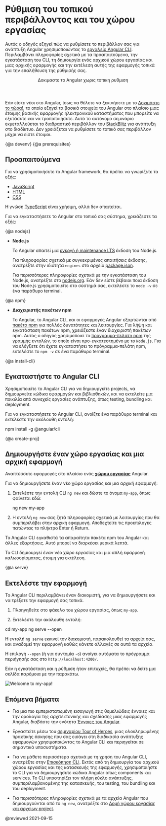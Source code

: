 # Ρύθμιση του τοπικού περιβάλλοντος και του χώρου εργασίας

Αυτός ο οδηγός εξηγεί πώς να ρυθμίσετε το περιβάλλον σας για ανάπτυξη Angular χρησιμοποιώντας το [εργαλείο Angular CLI](cli "CLI command reference").
Περιλαμβάνει πληροφορίες σχετικά με τα προαπαιτούμενα, την εγκατάσταση του CLI, τη δημιουργία ενός αρχικού χώρου εργασίας και μιας αρχικής εφαρμογής και την εκτέλεση αυτής της εφαρμογής τοπικά για την επαλήθευση της ρύθμισής σας.

<div class="callout is-helpful">
<header>Δοκιμαστε το Angular χωρις τοπικη ρυθμιση</header>

Εάν είστε νέοι στο Angular, ίσως να θέλετε να ξεκινήσετε με το [Δοκιμάστε το τώρα!](start), το οποίο εξηγεί τα βασικά στοιχεία του Angular στο πλαίσιο μιας έτοιμης βασικής εφαρμογής ηλεκτρονικού καταστήματος που μπορείτε να εξετάσετε και να τροποποιήσετε. Αυτό το αυτόνομο σεμινάριο εκμεταλλεύεται το διαδραστικό περιβάλλον του [StackBlitz](https://stackblitz.com/) για ανάπτυξη στο διαδίκτυο. Δεν χρειάζεται να ρυθμίσετε το τοπικό σας περιβάλλον μέχρι να είστε έτοιμοι.

</div>


{@a devenv}
{@a prerequisites}
## Προαπαιτούμενα

Για να χρησιμοποιήσετε το Angular framework, θα πρέπει να γνωρίζετε τα εξής:

* [JavaScript](https://developer.mozilla.org/en-US/docs/Web/JavaScript/A_re-introduction_to_JavaScript)
* [HTML](https://developer.mozilla.org/docs/Learn/HTML/Introduction_to_HTML)
* [CSS](https://developer.mozilla.org/docs/Learn/CSS/First_steps)

Η γνώση [TypeScript](https://www.typescriptlang.org/) είναι χρήσιμη, αλλά δεν απαιτείται.

Για να εγκαταστήσετε το Angular στο τοπικό σας σύστημα, χρειάζεστε τα εξής:

{@a nodejs}

* **Node.js**

  Το Angular απαιτεί μια [ενεργή ή maintenance LTS](https://nodejs.org/about/releases) έκδοση του Node.js.

  <div class="alert is-helpful">

  Για πληροφορίες σχετικά με συγκεκριμένες απαιτήσεις έκδοσης, ανατρέξτε στην ιδιότητα `engines` στο αρχείο [package.json](https://unpkg.com/browse/@angular/core/package.json).

  </div>

  Για περισσότερες πληροφορίες σχετικά με την εγκατάσταση του Node.js, ανατρέξτε στο [nodejs.org](https://nodejs.org "Nodejs.org").
  Εάν δεν είστε βέβαιοι ποια έκδοση του Node.js χρησιμοποιείτε στο σύστημά σας, εκτελέστε το `node -v` σε ένα παράθυρο terminal.

{@a npm}

* **Διαχειριστής πακέτων npm**

  Το Angular, το Angular CLI, και οι εφαρμογές Angular εξαρτώνται από [πακέτα npm](https://docs.npmjs.com/getting-started/what-is-npm) για πολλές δυνατότητες και λειτουργίες.
  Για λήψη και εγκατάσταση πακέτων npm, χρειάζεστε έναν διαχειριστή πακέτων npm.
  Αυτός ο οδηγός χρησιμοποιεί το [πρόγραμμα-πελάτη npm](https://docs.npmjs.com/cli/install) της γραμμής εντολών, το οποίο είναι προ-εγκατεστημένο με το `Node.js`.
  Για να ελέγξετε ότι έχετε εγκαταστήσει το πρόγραμμα-πελάτη npm, εκτελέστε το `npm -v` σε ένα παράθυρο terminal.


{@a install-cli}

## Εγκαταστήστε το Angular CLI

Χρησιμοποιείτε το Angular CLI για να δημιουργείτε projects, να δημιουργείτε κώδικα εφαρμογών και βιβλιοθηκών, και να εκτελείτε μια ποικιλία από συνεχείς εργασίες ανάπτυξης, όπως testing, bundling και deployment.

Για να εγκαταστήσετε το Angular CLI, ανοίξτε ένα παράθυρο terminal και εκτελέστε την ακόλουθη εντολή:

<code-example language="sh">
  npm install -g @angular/cli<aio-angular-dist-tag class="pln"></aio-angular-dist-tag>
</code-example>

{@a create-proj}

## Δημιουργήστε έναν χώρο εργασίας και μια αρχική εφαρμογή

Αναπτύσσετε εφαρμογές στο πλαίσιο ενός [**χώρου εργασίας**](guide/glossary#workspace) Angular.

Για να δημιουργήσετε έναν νέο χώρο εργασίας και μια αρχική εφαρμογή:

1. Εκτελέστε την εντολή CLI `ng new` και δώστε το όνομα `my-app`, όπως φαίνεται εδώ:

   <code-example language="sh">
      ng new my-app

    </code-example>

2. Η εντολή `ng new` σας ζητά πληροφορίες σχετικά με λειτουργίες που θα συμπεριλάβει στην αρχική εφαρμογή. Αποδεχτείτε τις προεπιλογές πατώντας το πλήκτρο Enter ή Return.

Το Angular CLI εγκαθιστά τα απαραίτητα πακέτα npm του Angular και άλλες εξαρτήσεις. Αυτό μπορεί να διαρκέσει μερικά λεπτά.

Το CLI δημιουργεί έναν νέο χώρο εργασίας και μια απλή εφαρμογή καλωσορίσματος, έτοιμη για εκτέλεση.

{@a serve}

## Εκτελέστε την εφαρμογή

Το Angular CLI περιλαμβάνει έναν διακομιστή, για να δημιουργήσετε και να τρέξετε την εφαρμογή σας τοπικά.

1. Πλοηγηθείτε στο φάκελο του χώρου εργασίας, όπως `my-app`.

1. Εκτελέστε την ακόλουθη εντολή:

<code-example language="sh">
  cd my-app
  ng serve --open
</code-example>

Η εντολή `ng serve` εκκινεί τον διακομιστή, παρακολουθεί τα αρχεία σας,
και αναδομεί την εφαρμογή καθώς κάνετε αλλαγές σε αυτά τα αρχεία.

Η επιλογή `--open` (ή για συντομία `-o`) ανοίγει αυτόματα το πρόγραμμα περιήγησής σας
στο `http://localhost:4200/`.

Εάν η εγκατάσταση και η ρύθμιση ήταν επιτυχείς, θα πρέπει να δείτε μια σελίδα παρόμοια με την παρακάτω.


<div class="lightbox">
  <img src='generated/images/guide/setup-local/app-works.png' alt="Welcome to my-app!">
</div>


## Επόμενα βήματα

* Για μια πιο εμπεριστατωμένη εισαγωγή στις θεμελιώδεις έννοιες και την ορολογία της αρχιτεκτονικής και σχεδίασης μιας εφαρμογής Angular, διαβάστε την ενότητα [Έννοιες του Angular](guide/architecture).

* Εργαστείτε μέσω του [σεμιναρίου Tour of Heroes](tutorial), μιας ολοκληρωμένης πρακτικής άσκησης που σας εισάγει στη διαδικασία ανάπτυξης εφαρμογών χρησιμοποιώντας το Angular CLI και περιηγείται σε σημαντικά υποσυστήματα.

* Για να μάθετε περισσότερα σχετικά με τη χρήση του Angular CLI, ανατρέξτε στην [Επισκόπηση CLI](cli "CLI Overview"). Εκτός από τη δημιουργία του αρχικού χώρου εργασίας και της κατασκευής της εφαρμογής, χρησιμοποιήστε το CLI για να δημιουργήσετε κώδικα Angular όπως components και services. Το CLI υποστηρίζει τον πλήρη κύκλο ανάπτυξης, συμπεριλαμβανομένης της κατασκευής, του testing, του bundling και του deployment.

* Για περισσότερες πληροφορίες σχετικά με τα αρχεία Angular που δημιουργούνται από το `ng new`, ανατρέξτε στο [Δομή χώρου εργασίας και αρχείων project](guide/file-structure).

@reviewed 2021-09-15
